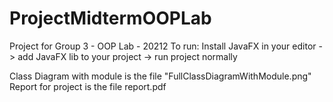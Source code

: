 # ProjectMidtermOOPLab
Project for Group 3 - OOP Lab - 20212
To run: Install JavaFX in your editor -> add JavaFX lib to your project -> run project normally

Class Diagram with module is the file "FullClassDiagramWithModule.png"
Report for project is the file report.pdf
